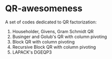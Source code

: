 # QR-awesomeness
A set of codes dedicated to QR factorization:
  1. Householder, Givens, Gram Schmidt QR
  2. Businger and Golub's QR with column pivoting
  3. Block QR with column pivoting
  4. Recursive Block QR with column pivoting
  5. LAPACK's DGEQP3
  
